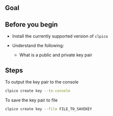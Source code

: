 ## Goal

## Before you begin

* Install the currently supported version of `clpico`

* Understand the following:
  * What is a public and private key pair

## Steps

To output the key pair to the console

```sh
clpico create key --to-console
```

To save the key pair to file

```sh
clpico create key --file FILE_TO_SAVEKEY
```